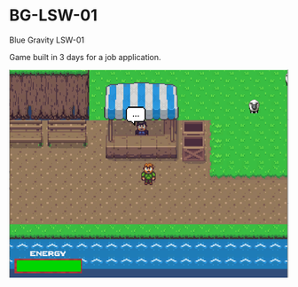 # BG-LSW-01
Blue Gravity LSW-01

Game built in 3 days for a job application.

![Image](https://github.com/Fronkln/BG-LSW-01/blob/main/lsw-01.PNG)
